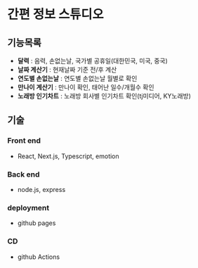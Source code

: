 # 간편 정보 스튜디오

## 기능목록
- **달력** : 음력, 손없는날, 국가별 공휴일(대한민국, 미국, 중국)
- **날짜 계산기** : 현재날짜 기준 전/후 계산
- **연도별 손없는날** : 연도별 손없는날 월별로 확인
- **만나이 계산기** : 만나이 확인, 태어난 일수/개월수 확인
- **노래방 인기차트** : 노래방 회사별 인기차트 확인(tj미디어, KY노래방)

## 기술
### Front end
- React, Next.js, Typescript, emotion
### Back end
- node.js, express
### deployment
- github pages
### CD
- github Actions
